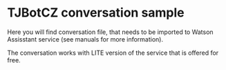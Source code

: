 # TJBotCZ conversation sample
Here you will find conversation file, that needs to be imported to Watson Assisstant service (see manuals for more information). 

The conversation works with LITE version of the service that is offered for free. 
